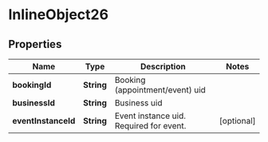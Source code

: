 

# InlineObject26


## Properties

Name | Type | Description | Notes
------------ | ------------- | ------------- | -------------
**bookingId** | **String** | Booking (appointment/event) uid | 
**businessId** | **String** | Business uid | 
**eventInstanceId** | **String** | Event instance uid. Required for event. |  [optional]



